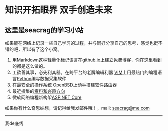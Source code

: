 # 知识开拓眼界 双手创造未来
## 这里是seacrag的学习小站

如果能在网络上记录一些自己学习的过程，并与同好分享自己的思考，感觉也挺不错的吧，所以有了这个小窝。


1. 用[Markdown](/docs/Markdowndoc.md)这种轻量化标记语言在[github.io](/docs/githubdoc.md)上建立免费博客，你在这里看到的都是这么做的。
2. 工欲善其事，必先利其器。在跨平台的老牌编辑利器 [VIM](/docs/VIMdoc.md)上用最热门的编程语言[Python](/docs/pythondoc.md)编写数据采集软件
3. 在最安全的操作系统 [OpenBSD](/docs/openbsddoc.md)上动手搭建[软件路由器](/docs/openwrt.md)
4. 最近搜集的[资料和兴趣方向](/docs/think.md)
5. 微软网络编程新构架[ASP.NET Core](https://docs.microsoft.com/zh-cn/aspnet/index?view=aspnetcore-2.1)

如果你有什么奇思妙想，请记得给我发邮件哦！，mail: seacrag@me.com


----
我de底线
